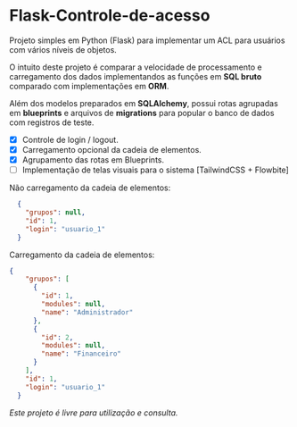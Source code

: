 # Flask-Controle-de-acesso
Projeto simples em Python (Flask) para implementar um ACL para usuários com vários níveis de objetos.

O intuito deste projeto é comparar a velocidade de processamento e carregamento dos dados implementandos as funções em **SQL bruto** comparado com implementações em **ORM**.

Além dos modelos preparados em **SQLAlchemy**, possui rotas agrupadas em **blueprints** e arquivos de **migrations** para popular o banco de dados com registros de teste.

 - [x] Controle de login / logout.
 - [x] Carregamento opcional da cadeia de elementos.
 - [x] Agrupamento das rotas em Blueprints.
 - [ ] Implementação de telas visuais para o sistema [TailwindCSS + Flowbite]

Não carregamento da cadeia de elementos: 
```json
  {
    "grupos": null,
    "id": 1,
    "login": "usuario_1"
  }
```
Carregamento da cadeia de elementos:

```json
{
    "grupos": [
      {
        "id": 1,
        "modules": null,
        "name": "Administrador"
      },
      {
        "id": 2,
        "modules": null,
        "name": "Financeiro"
      }
    ],
    "id": 1,
    "login": "usuario_1"
  }
```

*Este projeto é livre para utilização e consulta.*
